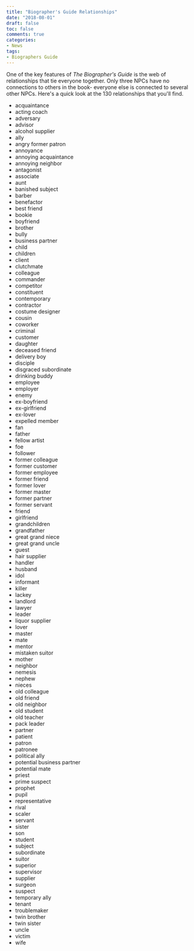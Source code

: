 ```yaml
---
title: "Biographer's Guide Relationships"
date: "2018-08-01"
draft: false
toc: false
comments: true
categories:
- News
tags:
- Biographers Guide
---
```


One of the key features of *The Biographer's Guide* is the web of relationships that tie everyone together. Only three NPCs have no connections to others in the book- everyone else is connected to several other NPCs. Here's a quick look at the 130 relationships that you'll find.

<!--more-->

* acquaintance
* acting coach
* adversary
* advisor
* alcohol supplier
* ally
* angry former patron
* annoyance
* annoying acquaintance
* annoying neighbor
* antagonist
* associate
* aunt
* banished subject
* barber
* benefactor
* best friend
* bookie
* boyfriend
* brother
* bully
* business partner
* child
* children
* client
* clutchmate
* colleague
* commander
* competitor
* constituent
* contemporary
* contractor
* costume designer
* cousin
* coworker
* criminal
* customer
* daughter
* deceased friend
* delivery boy
* disciple
* disgraced subordinate
* drinking buddy
* employee
* employer
* enemy
* ex-boyfriend
* ex-girlfriend
* ex-lover
* expelled member
* fan
* father
* fellow artist
* foe
* follower
* former colleague
* former customer
* former employee
* former friend
* former lover
* former master
* former partner
* former servant
* friend
* girlfriend
* grandchildren
* grandfather
* great grand niece
* great grand uncle
* guest
* hair supplier
* handler
* husband
* idol
* informant
* killer
* lackey
* landlord
* lawyer
* leader
* liquor supplier
* lover
* master
* mate
* mentor
* mistaken suitor
* mother
* neighbor
* nemesis
* nephew
* nieces
* old colleague
* old friend
* old neighbor
* old student
* old teacher
* pack leader
* partner
* patient
* patron
* patronee
* political ally
* potential business partner
* potential mate
* priest
* prime suspect
* prophet
* pupil
* representative
* rival
* scaler
* servant
* sister
* son
* student
* subject
* subordinate
* suitor
* superior
* supervisor
* supplier
* surgeon
* suspect
* temporary ally
* tenant
* troublemaker
* twin brother
* twin sister
* uncle
* victim
* wife
